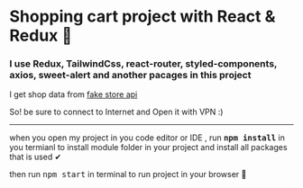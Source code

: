 <h1>Shopping cart project with React & Redux 🤟</h1>
<h3>I use Redux, TailwindCss, react-router, styled-components, axios, sweet-alert and another pacages in this project</h3>
<p>I get shop data from <a href="https://fakestoreapi.com/">fake store api</a></p>
<p>So! be sure to connect to Internet and Open it with VPN :)</p>
<hr/>
<p>when you open my project in you code editor or IDE , run <kbd><b>npm install</b></kbd> in you termianl to install module folder in your project and install all packages that is used ✔</p>
<p>then run <kbd>npm start</kbd> in terminal to run project in your browser 🙂</p>
